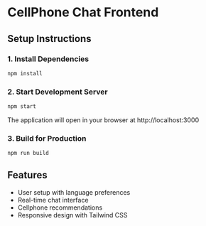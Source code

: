 # CellPhone Chat Frontend

## Setup Instructions

### 1. Install Dependencies
```bash
npm install
```

### 2. Start Development Server
```bash
npm start
```

The application will open in your browser at http://localhost:3000

### 3. Build for Production
```bash
npm run build
```

## Features
- User setup with language preferences
- Real-time chat interface
- Cellphone recommendations
- Responsive design with Tailwind CSS 